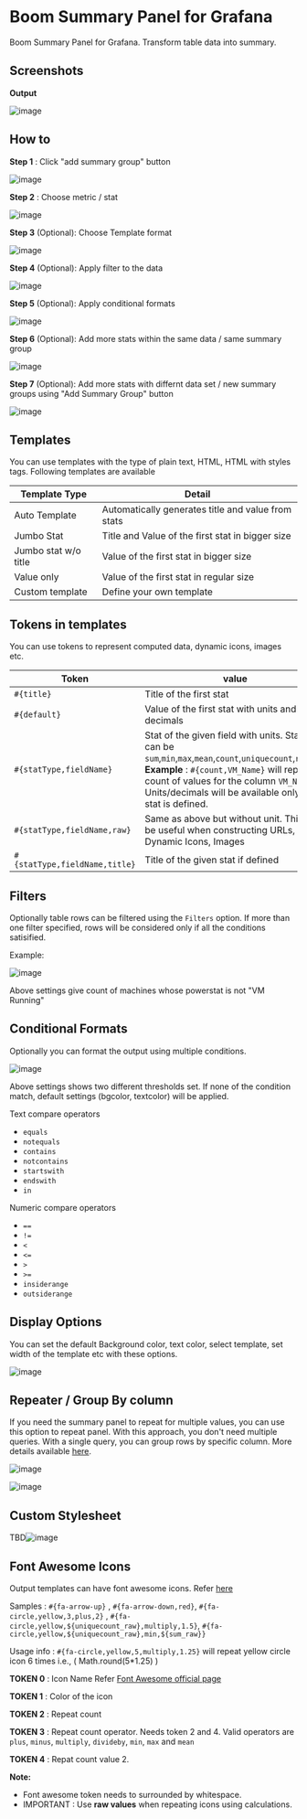 # Boom Summary Panel for Grafana

Boom Summary Panel for Grafana. Transform table data into summary.

## Screenshots

**Output** 

![image](https://user-images.githubusercontent.com/153843/56358661-35346580-61d7-11e9-9493-d572158706d5.png)

## How to

**Step 1** : Click "add summary group" button

![image](https://user-images.githubusercontent.com/153843/56359152-9c9ee500-61d8-11e9-9fea-fd3228efa4a8.png)

**Step 2** : Choose metric / stat

![image](https://user-images.githubusercontent.com/153843/56359233-e091ea00-61d8-11e9-90fe-44ce979fa10f.png)

**Step 3** (Optional): Choose Template format

![image](https://user-images.githubusercontent.com/153843/56359314-2189fe80-61d9-11e9-82a6-4143c95cb84b.png)

**Step 4** (Optional): Apply filter to the data

![image](https://user-images.githubusercontent.com/153843/56358768-8fcdc180-61d7-11e9-8ce4-358cf6d5fa81.png)

**Step 5** (Optional): Apply conditional formats

![image](https://user-images.githubusercontent.com/153843/56358768-8fcdc180-61d7-11e9-8ce4-358cf6d5fa81.png)

**Step 6** (Optional): Add more stats within the same data / same summary group

![image](https://user-images.githubusercontent.com/153843/56359500-a8d77200-61d9-11e9-9bea-8843af2c24aa.png)

**Step 7** (Optional): Add more stats with differnt data set / new summary groups using "Add Summary Group" button

![image](https://user-images.githubusercontent.com/153843/56359570-d2909900-61d9-11e9-8252-294c1a5a6e11.png)


## Templates

You can use templates with the type of plain text, HTML, HTML with styles tags. Following templates are available

| Template Type | Detail |
| ------|-----|
| Auto Template | Automatically generates title and value from stats |
| Jumbo Stat | Title and Value of the first stat in bigger size |
| Jumbo stat w/o title | Value of the first stat in bigger size |
| Value only | Value of the first stat in regular size |
| Custom template | Define your own template |


## Tokens in templates

You can use tokens to represent computed data, dynamic icons, images etc. 

| Token | value |
|-------|-------|
| `#{title}`   | Title of the first stat |
| `#{default}` | Value of the first stat with units and decimals |
| `#{statType,fieldName}`  | Stat of the given field with units. StatType can be `sum`,`min`,`max`,`mean`,`count`,`uniquecount`,`random`. **Example** : `#{count,VM_Name}` will represent count of values for the column `VM_Name`. Units/decimals will be available only if the stat is defined. |
| `#{statType,fieldName,raw}`  | Same as above but without unit. This can be useful when constructing URLs, Dynamic Icons, Images |
| `#{statType,fieldName,title}`  | Title of the given stat if defined |

## Filters

Optionally table rows can be filtered using the `Filters` option. If more than one filter specified, rows will be considered only if all the conditions satisified.

Example:

![image](https://user-images.githubusercontent.com/153843/56358734-70369900-61d7-11e9-8f30-df06d559aa4c.png)

Above settings give count of machines whose powerstat is not "VM Running"

## Conditional Formats

Optionally you can format the output using multiple conditions.

![image](https://user-images.githubusercontent.com/153843/56358768-8fcdc180-61d7-11e9-8ce4-358cf6d5fa81.png)

Above settings shows two different thresholds set. If none of the condition match, default settings (bgcolor, textcolor) will be applied.

Text compare operators

* `equals`
* `notequals`
* `contains`
* `notcontains`
* `startswith`
* `endswith`
* `in`

Numeric compare operators

* `==`
* `!=`
* `<`
* `<=`
* `>`
* `>=`
* `insiderange`
* `outsiderange`

## Display Options

You can set the default Background color, text color, select template, set width of the template etc with these options.

![image](https://user-images.githubusercontent.com/153843/56358786-9e1bdd80-61d7-11e9-8100-89f3a184b9e6.png)

## Repeater / Group By column

If you need the summary panel to repeat for multiple values, you can use this option to repeat panel. With this approach, you don't need multiple queries. With a single query, you can group rows by specific column. More details available [here](https://github.com/yesoreyeram/yesoreyeram-boomsummary-panel/issues/1#issuecomment-482051979).

![image](https://user-images.githubusercontent.com/153843/56364008-7af82a80-61e5-11e9-9f5a-4f1eb6f7e74f.png)

![image](https://user-images.githubusercontent.com/153843/55948873-4f0b0100-5c49-11e9-9dd4-3ddbca898edb.png)

## Custom Stylesheet

TBD![image](https://user-images.githubusercontent.com/153843/56364008-7af82a80-61e5-11e9-9f5a-4f1eb6f7e74f.png)


## Font Awesome Icons

Output templates can have font awesome icons. Refer [here](https://github.com/yesoreyeram/yesoreyeram-boomsummary-panel/issues/1#issuecomment-469771047)

Samples : ` #{fa-arrow-up} ` , ` #{fa-arrow-down,red} `, ` #{fa-circle,yellow,3,plus,2} ` , ` #{fa-circle,yellow,${uniquecount_raw},multiply,1.5} `, ` #{fa-circle,yellow,${uniquecount_raw},min,${sum_raw}}  `

Usage info : ` #{fa-circle,yellow,5,multiply,1.25} ` will repeat yellow circle icon 6 times i.e., ( Math.round(5*1.25) )

**TOKEN 0** : Icon Name Refer [Font Awesome official page](https://fontawesome.com/icons)

**TOKEN 1** : Color of the icon

**TOKEN 2** : Repeat count

**TOKEN 3** : Repeat count operator. Needs token 2 and 4. Valid operators are `plus`, `minus`, `multiply`, `divideby`, `min`, `max` and `mean`

**TOKEN 4** : Repat count value 2.

**Note:**

* Font awesome token needs to surrounded by whitespace.
* IMPORTANT : Use **raw values** when repeating icons using calculations.